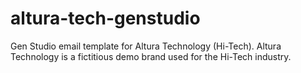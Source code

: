 # altura-tech-genstudio

Gen Studio email template for Altura Technology (Hi-Tech).
Altura Technology is a fictitious demo brand used for the Hi-Tech industry.
